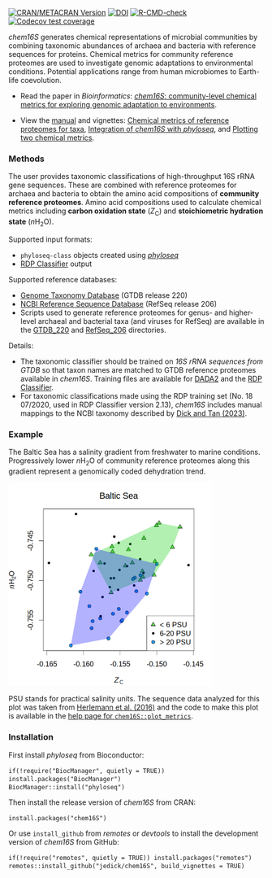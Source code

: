 <!-- badges: start -->
[![CRAN/METACRAN Version](https://img.shields.io/cran/v/chem16S?label=CRAN&color=4bc51e)](https://cran.r-project.org/package=chem16S)
[![DOI](https://zenodo.org/badge/DOI/10.5281/zenodo.6793059.svg)](https://doi.org/10.5281/zenodo.6793059)
[![R-CMD-check](https://github.com/jedick/chem16S/actions/workflows/R-CMD-check.yaml/badge.svg)](https://github.com/jedick/chem16S/actions/workflows/R-CMD-check.yaml)
[![Codecov test coverage](https://codecov.io/gh/jedick/chem16S/graph/badge.svg)](https://app.codecov.io/gh/jedick/chem16S)
<!-- badges: end -->

*chem16S* generates chemical representations of microbial communities by combining taxonomic abundances of archaea and bacteria with reference sequences for proteins.
Chemical metrics for community reference proteomes are used to investigate genomic adaptations to environmental conditions.
Potential applications range from human microbiomes to Earth-life coevolution.

* Read the paper in *Bioinformatics*: [*chem16S*: community-level chemical metrics for exploring genomic adaptation to environments](https://doi.org/10.1093/bioinformatics/btad564).

* View the [manual](https://chnosz.net/chem16S/manual/) and vignettes: [Chemical metrics of reference proteomes for taxa](https://chnosz.net/chem16S/vignettes/metrics.html), [Integration of *chem16S* with *phyloseq*](https://chnosz.net/chem16S/vignettes/phyloseq.html), and [Plotting two chemical metrics](https://chnosz.net/chem16S/vignettes/plotting.html).

### Methods

The user provides taxonomic classifications of high-throughput 16S rRNA gene sequences.
These are combined with reference proteomes for archaea and bacteria to obtain the amino acid compositions of **community reference proteomes**.
Amino acid compositions used to calculate chemical metrics including **carbon oxidation state** (*Z*<sub>C</sub>) and **stoichiometric hydration state** (*n*H<sub>2</sub>O).

Supported input formats:
* `phyloseq-class` objects created using [*phyloseq*](https://doi.org/doi:10.18129/B9.bioc.phyloseq)
* [RDP Classifier](https://sourceforge.net/projects/rdp-classifier/) output

Supported reference databases:

* [Genome Taxonomy Database](https://gtdb.ecogenomic.org/) (GTDB release 220)
* [NCBI Reference Sequence Database](https://www.ncbi.nlm.nih.gov/refseq/) (RefSeq release 206)
* Scripts used to generate reference proteomes for genus- and higher-level archaeal and bacterial taxa (and viruses for RefSeq) are available in the [GTDB_220](inst/RefDB/GTDB_220) and [RefSeq_206](inst/RefDB/RefSeq_206) directories.

Details:

* The taxonomic classifier should be trained on *16S rRNA sequences from GTDB* so that taxon names are matched to GTDB reference proteomes available in *chem16S*.
Training files are available for [DADA2](https://doi.org/10.5281/zenodo.13984843) and the [RDP Classifier](https://doi.org/10.5281/zenodo.12525163).
* For taxonomic classifications made using the RDP training set (No. 18 07/2020, used in RDP Classifier version 2.13), *chem16S* includes manual mappings to the NCBI taxonomy described by [Dick and Tan (2023)](https://doi.org/10.1007/s00248-022-01988-9).

### Example

The Baltic Sea has a salinity gradient from freshwater to marine conditions.
Progressively lower *n*H<sub>2</sub>O of community reference proteomes along this gradient represent a genomically coded dehydration trend.

<!-- Default image is too big
![chem16S::plot_metrics example: Baltic Sea nH2O-Zc plot](inst/images/plot_metrics.png)
-->
<a href="https://chnosz.net/chem16S/manual/plot_metrics.html"><img src="inst/images/plot_metrics.png" alt="Baltic Sea nH2O-Zc plot (example from chem16S::plot_metrics)" width="400" /></a>

PSU stands for practical salinity units.
The sequence data analyzed for this plot was taken from [Herlemann et al. (2016)](https://doi.org/10.3389/fmicb.2016.01883) and the code to make this plot is available in the [help page for `chem16S::plot_metrics`](https://chnosz.net/chem16S/manual/plot_metrics.html).

### Installation

First install *phyloseq* from Bioconductor:

```
if(!require("BiocManager", quietly = TRUE)) install.packages("BiocManager")
BiocManager::install("phyloseq")
```

Then install the release version of *chem16S* from CRAN:

```
install.packages("chem16S")
```

Or use `install_github` from *remotes* or *devtools* to install the development version of *chem16S* from GitHub:

```
if(!require("remotes", quietly = TRUE)) install.packages("remotes")
remotes::install_github("jedick/chem16S", build_vignettes = TRUE)
```
